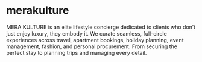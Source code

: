 # merakulture
MERA KULTURE is an elite lifestyle concierge dedicated to clients who don’t just enjoy luxury, they embody it. We curate seamless, full-circle experiences across travel, apartment bookings, holiday planning, event management, fashion, and personal procurement. From securing the perfect stay to planning trips and managing every detail.
